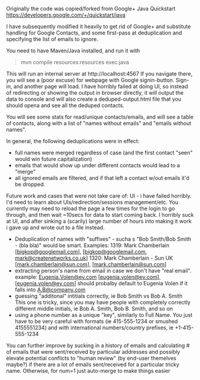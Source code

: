 Originally the code was copied/forked from Google+ Java Quickstart
https://developers.google.com/+/quickstart/java

I have subsequently modified it heavily to get rid of Google+ and substitute handling for 
Google Contacts, and some first-pass at deduplication and specifying the list of emails to ignore.

You need to have Maven/Java installed, and run it with 
> mvn compile resources:resources exec:java

This will run an internal server at http://localhost:4567
If you navigate there, you will see a (poor excuse) for  webpage with Google signin-button. 
Sign-in, and another page will load. 
I have horribly failed at doing UI, so instead of redirecting or showing the output in browser directly, it will output the data to console and will also create a deduped-output.html file that you should opena and see all the deduped contacts. 

You will see some stats for read/unique contacts/emails, and will see a table of contacts, along with a list of "names without emails" and "emails without names".

In general, the following deduplications were in effect:
- full names were merged regardless of case (and the first contact "seen" would win future capitalization)
- emails that would show up under different contacts would lead to a "merge"
- all ignored emails are filtered, and if that left a contact w/out emails it'd be dropped.

Future work and cases that were not take care of:
UI - i have failed horribly. I'd need to learn about UIs/redirection/sessions management/etc. You currently may need to reload the page a few times for the login to go through, and then wait ~10secs for data to start coming back. 
I horribly suck at UI, and after sinking a (scarily) large number of hours into making it work i gave up and wrote out to a file instead.
- Deduplication of names with "suffixes" - sucha s "Bob Smith/Bob Smith - (bla bla)" would be smart.
Examples:
1319: Mark Chamberlain [bigkop@googlemail.com], [bigkop@googlemail.com, mark@createnetworks.co.uk]
1320: Mark Chamberlain - Sun UK [mark.chamberlain@sun.com], [mark.chamberlain@sun.com]
- extracting person's name from email in case we don't have "real email". 
example: Eugenia.Volen@ey.com [eugenia.volen@ey.com], [eugenia.volen@ey.com]
should probalby default to Eugenia Volen if it falls into A.B@company.com
- guessing "additonal" intitials correctly, ie Bob Smith vs Bob A. Smith
This one is tricky, since you may have people with completely correctly different middle initials, ie Bob A. Smith, Bob B. Smith, and so on
- using a phone number as a unique "key", similarly to Full Name. You just have to be very careful with formats (ie 415-555-1234 or smushed 4155551234)
and with international numbers/country prefixes, ie +1-415-555-1234

You can further improve by sucking in a history of emails and calculating # of emails that were sent/received by particular addresses
and possibly elevate potential conflicts to "human review" (by end-user themelves maybe?) if there are a lot of emails sent/received
for a particular tricky name. Otherwise, for num=1 just auto-merge to make things easier
